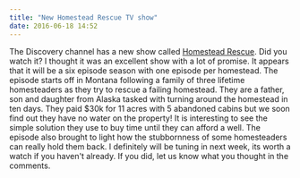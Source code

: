 ```yaml
---
title: "New Homestead Rescue TV show"
date: 2016-06-18 14:52
---
```


The Discovery channel has a new show called [Homestead Rescue](http://www.discovery.com/tv-shows/homestead-rescue/).  Did you watch it?  I thought it was an excellent show with a lot of promise.  It appears that it will be a six episode season with one episode per homestead.  The episode starts off in Montana following a family of three lifetime homesteaders as they try to rescue a failing homestead.  They are a father, son and daughter from Alaska tasked with turning around the homestead in ten days.  They paid $30k for 11 acres with 5 abandoned cabins but we soon find out they have no water on the property!  It is interesting to see the simple solution they use to buy time until they can afford a well.  The episode also brought to light how the stubbornness of some homesteaders can really hold them back.  I definitely will be tuning in next week, its worth a watch if you haven't already.  If you did, let us know what you thought in the comments.
